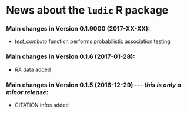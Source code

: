 # News about the `ludic` R package


### Main changes in Version 0.1.9000 (2017-XX-XX):

* *test_combine* function performs probabilistic association testing  


### Main changes in Version 0.1.6 (2017-01-28):

* *RA* data added  


### Main changes in Version 0.1.5 (2016-12-29) --- *this is only a minor release*:

* CITATION infos added
